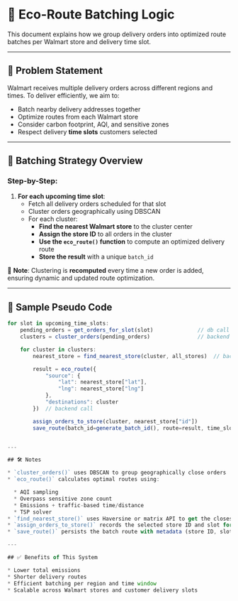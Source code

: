 # 🧠 Eco-Route Batching Logic

This document explains how we group delivery orders into optimized route batches per Walmart store and delivery time slot.

---

## 🚚 Problem Statement

Walmart receives multiple delivery orders across different regions and times. To deliver efficiently, we aim to:

* Batch nearby delivery addresses together  
* Optimize routes from each Walmart store  
* Consider carbon footprint, AQI, and sensitive zones  
* Respect delivery **time slots** customers selected  

---

## 🧩 Batching Strategy Overview

### Step-by-Step:

1. **For each upcoming time slot**:
   * Fetch all delivery orders scheduled for that slot 
   * Cluster orders geographically using DBSCAN
   * For each cluster:
     * **Find the nearest Walmart store** to the cluster center
     * **Assign the store ID** to all orders in the cluster
     * **Use the `eco_route()` function** to compute an optimized delivery route
     * **Store the result** with a unique `batch_id`

📝 **Note**: Clustering is **recomputed** every time a new order is added, ensuring dynamic and updated route optimization.

---

## 🧾 Sample Pseudo Code

```javascript
for slot in upcoming_time_slots:
    pending_orders = get_orders_for_slot(slot)              // db call
    clusters = cluster_orders(pending_orders)               // backend call

    for cluster in clusters:
        nearest_store = find_nearest_store(cluster, all_stores)  // backend call

        result = eco_route({
            "source": {
                "lat": nearest_store["lat"],
                "lng": nearest_store["lng"]
            },
            "destinations": cluster
        })  // backend call

        assign_orders_to_store(cluster, nearest_store["id"])
        save_route(batch_id=generate_batch_id(), route=result, time_slot=slot)


---

## 🛠 Notes

* `cluster_orders()` uses DBSCAN to group geographically close orders
* `eco_route()` calculates optimal routes using:

  * AQI sampling
  * Overpass sensitive zone count
  * Emissions + traffic-based time/distance
  * TSP solver
* `find_nearest_store()` uses Haversine or matrix API to get the closest Walmart store
* `assign_orders_to_store()` records the selected store ID and slot for each clustered order
* `save_route()` persists the batch route with metadata (store ID, slot, batch ID)

---

## ✅ Benefits of This System

* Lower total emissions
* Shorter delivery routes
* Efficient batching per region and time window
* Scalable across Walmart stores and customer delivery slots
